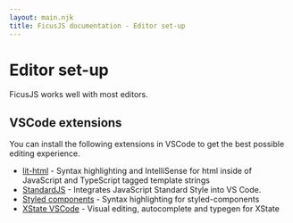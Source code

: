 ```yaml
---
layout: main.njk
title: FicusJS documentation - Editor set-up
---
```

# Editor set-up

FicusJS works well with most editors.

## VSCode extensions

You can install the following extensions in VSCode to get the best possible editing experience.

- [lit-html](https://marketplace.visualstudio.com/items?itemName=bierner.lit-html) - Syntax highlighting and IntelliSense for html inside of JavaScript and TypeScript tagged template strings
- [StandardJS](https://marketplace.visualstudio.com/items?itemName=chenxsan.vscode-standardjs) - Integrates JavaScript Standard Style into VS Code.
- [Styled components](https://marketplace.visualstudio.com/items?itemName=styled-components.vscode-styled-components) - Syntax highlighting for styled-components
- [XState VSCode](https://marketplace.visualstudio.com/items?itemName=statelyai.stately-vscode) - Visual editing, autocomplete and typegen for XState
